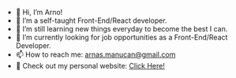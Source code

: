 - 👋 Hi, I’m Arno!
- 👀 I’m a self-taught Front-End/React developer.
- 🌱 I’m still learning new things everyday to become the best I can.
- 💼 I’m currently looking for job opportunities as a Front-End/React Developer.
- 📫 How to reach me: arnas.manucan@gmail.com
- 🔎 Check out my personal website: [Click Here!](https://sleep24less.github.io/personal-site)

<!---
sleep24less/sleep24less is a ✨ special ✨ repository because its `README.md` (this file) appears on your GitHub profile.
You can click the Preview link to take a look at your changes.
--->
